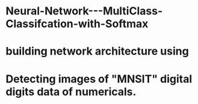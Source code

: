 # Neural-Network---MultiClass-Classifcation-with-Softmax
# building network architecture using <back propagation>
# Detecting images of "MNSIT" digital digits data of numericals.
